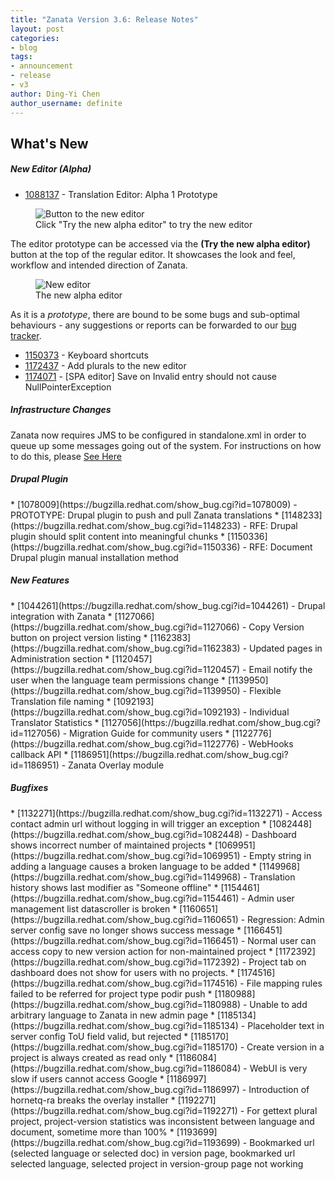 ```yaml
---
title: "Zanata Version 3.6: Release Notes"
layout: post
categories:
- blog
tags:
- announcement
- release
- v3
author: Ding-Yi Chen
author_username: definite
---
```


## What's New
<h5>New Editor (Alpha)</h5>

- [1088137](https://bugzilla.redhat.com/show_bug.cgi?id=1088137) - Translation Editor: Alpha 1 Prototype

<figure>
   <img src="{{ site-url }}/images/posts/new-editor-button.png" alt="Button to the new editor">
   <figcaption>Click "Try the new alpha editor" to try the new editor</figcaption>
</figure>

The editor prototype can be accessed via the **(Try the new alpha editor)** button at the top of the regular editor.  It showcases the look and feel, workflow and intended direction of Zanata.

<figure>
<img src="{{ site-url }}/images/posts/new-editor-preview.png" alt="New editor">
<figcaption>The new alpha editor</figcaption>
</figure>


As it is a _prototype_, there are bound to be some bugs and sub-optimal behaviours - any suggestions or reports can be forwarded to our [bug tracker](https://bugzilla.redhat.com/enter_bug.cgi?product=Zanata).
* [1150373](https://bugzilla.redhat.com/show_bug.cgi?id=1150373) - Keyboard shortcuts
* [1172437](https://bugzilla.redhat.com/show_bug.cgi?id=1172437) - Add plurals to the new editor
* [1174071](https://bugzilla.redhat.com/show_bug.cgi?id=1174071) - [SPA editor] Save on Invalid entry should not cause NullPointerException

<h5>Infrastructure Changes</h5>

Zanata now requires JMS to be configured in standalone.xml in order to queue up some messages going out of the system. For instructions on how to do this, please [See Here](configuration/jms-messaging)

<h5>Drupal Plugin</h5>
* [1078009](https://bugzilla.redhat.com/show_bug.cgi?id=1078009) -  PROTOTYPE: Drupal plugin to push and pull Zanata translations
* [1148233](https://bugzilla.redhat.com/show_bug.cgi?id=1148233) -  RFE: Drupal plugin should split content into meaningful chunks
* [1150336](https://bugzilla.redhat.com/show_bug.cgi?id=1150336) -  RFE: Document Drupal plugin manual installation method

<h5>New Features</h5>
* [1044261](https://bugzilla.redhat.com/show_bug.cgi?id=1044261) - Drupal integration with Zanata
* [1127066](https://bugzilla.redhat.com/show_bug.cgi?id=1127066) - Copy Version button on project version listing
* [1162383](https://bugzilla.redhat.com/show_bug.cgi?id=1162383) - Updated pages in Administration section
* [1120457](https://bugzilla.redhat.com/show_bug.cgi?id=1120457) - Email notify the user when the language team permissions change
* [1139950](https://bugzilla.redhat.com/show_bug.cgi?id=1139950) - Flexible Translation file naming
* [1092193](https://bugzilla.redhat.com/show_bug.cgi?id=1092193) - Individual Translator Statistics
* [1127056](https://bugzilla.redhat.com/show_bug.cgi?id=1127056) - Migration Guide for community users
* [1122776](https://bugzilla.redhat.com/show_bug.cgi?id=1122776) - WebHooks callback API
* [1186951](https://bugzilla.redhat.com/show_bug.cgi?id=1186951) - Zanata Overlay module


<h5>Bugfixes</h5>
* [1132271](https://bugzilla.redhat.com/show_bug.cgi?id=1132271) - Access contact admin url without logging in will trigger an exception
* [1082448](https://bugzilla.redhat.com/show_bug.cgi?id=1082448) - Dashboard shows incorrect number of maintained projects
* [1069951](https://bugzilla.redhat.com/show_bug.cgi?id=1069951) - Empty string in adding a language causes a broken language to be added
* [1149968](https://bugzilla.redhat.com/show_bug.cgi?id=1149968) - Translation history shows last modifier as "Someone offline"
* [1154461](https://bugzilla.redhat.com/show_bug.cgi?id=1154461) - Admin user management list datascroller is broken
* [1160651](https://bugzilla.redhat.com/show_bug.cgi?id=1160651) - Regression: Admin server config save no longer shows success message
* [1166451](https://bugzilla.redhat.com/show_bug.cgi?id=1166451) - Normal user can access copy to new version action for non-maintained project
* [1172392](https://bugzilla.redhat.com/show_bug.cgi?id=1172392) - Project tab on dashboard does not show for users with no projects.
* [1174516](https://bugzilla.redhat.com/show_bug.cgi?id=1174516) - File mapping rules failed to be referred for project type podir push
* [1180988](https://bugzilla.redhat.com/show_bug.cgi?id=1180988) - Unable to add arbitrary language to Zanata in new admin page
* [1185134](https://bugzilla.redhat.com/show_bug.cgi?id=1185134) - Placeholder text in server config ToU field valid, but rejected
* [1185170](https://bugzilla.redhat.com/show_bug.cgi?id=1185170) - Create version in a project is always created as read only
* [1186084](https://bugzilla.redhat.com/show_bug.cgi?id=1186084) - WebUI is very slow if users cannot access Google
* [1186997](https://bugzilla.redhat.com/show_bug.cgi?id=1186997) - Introduction of hornetq-ra breaks the overlay installer 
* [1192271](https://bugzilla.redhat.com/show_bug.cgi?id=1192271) - For gettext plural project, project-version statistics was inconsistent between language and document, sometime more than 100%
* [1193699](https://bugzilla.redhat.com/show_bug.cgi?id=1193699) - Bookmarked url (selected language or selected doc) in version page, bookmarked url selected language, selected project in version-group page not working

